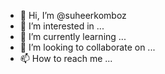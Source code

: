 - 👋 Hi, I’m @suheerkomboz
- 👀 I’m interested in ...
- 🌱 I’m currently learning ...
- 💞️ I’m looking to collaborate on ...
- 📫 How to reach me ...

<!---
suheerkomboz/suheerkomboz is a ✨ special ✨ repository because its `README.md` (this file) appears on your GitHub profile.
You can click the Preview link to take a look at your changes.
--->
